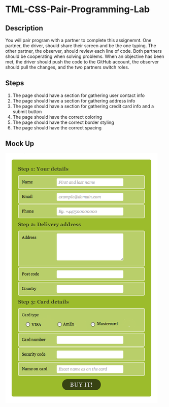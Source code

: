 # TML-CSS-Pair-Programming-Lab

## Description
You will pair program with a partner to complete this assignemnt. One partner, the driver, should share their screen and be the one typing. The other partner, the observer, should review each line of code. Both partners should be cooperating when solving problems. When an objective has been met, the driver should push the code to the GitHub account, the observer should pull the changes, and the two partners switch roles. 

## Steps
1. The page should have a section for gathering user contact info
2. The page should have a section for gathering address info
3. The page should have a section for gathering credit card info and a submit button
4. The page should have the correct coloring
5. The page should have the correct border styling
6. The page should have the correct spacing


## Mock Up
![](form-final.png)
